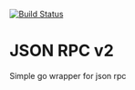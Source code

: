 [![Build Status](https://travis-ci.org/ingresso-group/gojsonrpc.svg?branch=master)](https://travis-ci.org/ingresso-group/gojsonrpc)

JSON RPC v2
===========

Simple go wrapper for json rpc

